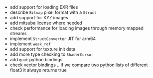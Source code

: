 - add support for loading EXR files
- describe `Bitmap` pixel format with a `Struct`
- add support for XYZ images
- add mitsuba license where needed
- check performance for loading images through memory mapped streams
- implement `StructConverter` JIT for arm64
- implement `weak_ref`
- add support for texture init data
- add more type checking to `ShaderCursor`
- add `quat` python bindings
- check vector bindings .. if we compare two python lists of different float3 it always returns true
